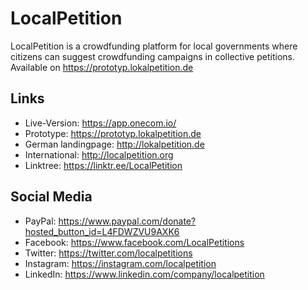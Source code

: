 # LocalPetition
LocalPetition is a crowdfunding platform for local governments where citizens can suggest crowdfunding campaigns in collective petitions. 
Available on https://prototyp.lokalpetition.de


## Links
- Live-Version:     https://app.onecom.io/
- Prototype:        https://prototyp.lokalpetition.de
- German landingpage:      http://lokalpetition.de
- International:    http://localpetition.org
- Linktree:         https://linktr.ee/LocalPetition


## Social Media
- PayPal: https://www.paypal.com/donate?hosted_button_id=L4FDWZVU9AXK6
- Facebook: https://www.facebook.com/LocalPetitions
- Twitter: https://twitter.com/localpetitions
- Instagram: https://instagram.com/localpetition
- LinkedIn: https://www.linkedin.com/company/localpetition



